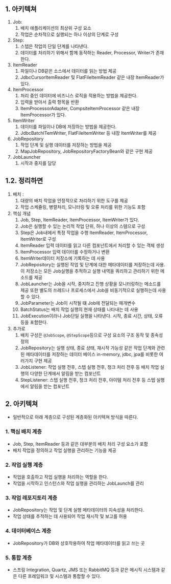 ## 1. 아키텍쳐
1. Job:
    1. 배치 애플리케이션의 최상위 구성 요소
    2. 작업은 순차적으로 실행되는 하나 이상의 단계로 구성
2. Step:
    1. 스텝은 작업의 단일 단계를 나타낸다.
    2. 데이터를 처리하기 위해서 함께 동작하는 Reader, Processor, Writer가 존재한다.
3. ItemReader
    1. 파일이나 DB같은 소스에서 데이터를 읽는 방법 제공
    2. JdbcCursorItemReader 및 FlatFileItemReader 같은 내장 ItemReader가 있다.
4. ItemProcessor
    1. 처리 중인 데이터에 비즈니스 로직을 적용하는 방법을 제공한다.
    2. 입력을 받아서 출력 항목을 반환
    3. ItemProcessorAdapter, CompsiteItemProcessor 같은 내장 ItemProcessor가 있다.
5. ItemWriter
    1. 데이터를 파일이나 DB에 저장하는 방법을 제공한다.
    2. JdbcBatchITemWriter, FlatFileItemWriter 등 내장 ItemWriter를 제공
6. JobRepository
    1. 작업 단계 및 실행 데이터를 저장하는 방법을 제공
    2. MapJobRepository, JobRepositoryFactoryBean와 같은 구현 제공
7. JobLauncher
    1. 시작과 중지를 담당

## 1.2. 정리하면
1. 배치 :
    1. 대량의 배치 작업을 안정적으로 처리하기 위한 도구를 제공
    2. 작업 스케쥴링, 병렬처리, 모니터링 및 오류 처리를 위한 기능도 포함
2. 핵심 개념
    1. Job, Step, ItemReader, ItemProcessor, ItemWriter가 있다.
    2. Job은 실행할 수 있는 논리적 작업 단위, 하나 이상의 스템으로 구성
    3. Step은 Job내에서 특정 작업을 수행 ItemReader, ItemProcessor, ItemWriter로 구성
    4. ItemReader 입력 데이터를 읽고 다른 컴포넌트에서 처리할 수 있는 객체 생성
    5. ItemProcessor 입력 데이터를 수정하거나 변환
    6. ItemWriter데이터 저장소에 기록하는 데 사용
    7. JobRepository는 실행된 작업 및 단계에 대한 메타데이터를 저장하는데 사용. 이 저장소는 모든 Job실행을 추적하고 실행 내역을 쿼리하고 관리하기 위한 메소드를 제공
    8. JobLauncher는 Job을 시작, 중지하고 진행 상황을 모니터링하는 메소드를 제공 또한 별도의 쓰레드나 프로세스에서 Job을 비동기적으로 실행하는데 사용할 수 있다.
    9. JobParameter는 Job이 시작될 떄 Job에 전달되는 매개변수
    10. BatchStatus는 배치 작업 실행의 현재 상태를 나타내는 데 사용
    11. JobExecution이라나 Job단일 실행을 나타낸다. 시작, 종료 시간, 상태, 오류 등을 포함한다.
3. 추가로
    1. 배치 구성은 `@JobScope`, `@StepScope`등으로 구성 요소의 구조 동작 및 종속성 정의
    2. JobRepository는 실행 상태, 종료 상태, 재시작 가능성 같은 작업 단계와 관련된 메타데이터를 저장하는 데이터 베이스 in-memory, jdbc, jpa를 비롯한 여러가지 구현 제공
    3. JobListener: 작업 실행 전후, 스텝 실행 전후, 청크 처리 전후 등 배치 작업 실행의 다양한 단계에서 알림을 받는 컴포넌트
    4. StepListener: 스텝 실행 전후, 청크 처리 전후, 아이템 처리 전후 등 스텝 실행에서 알림을 받는 컴포넌트

## 2. 아키텍쳐
- 일반적으로 아래 계층으로 구성된 계층화된 아키텍쳐 방식을 따른다.
### 1. 핵심 배치 계층
  - Job, Step, ItemReader 등과 같은 대부분의 배치 처리 구성 요소가 포함
  - 배치 작업을 정의하고 작업 실행을 관리하는 기능을 제공
### 2. 작업 실행 계층
  - 작업을 호출하고 작업 실행을 처리하는 역할을 한다.
  - 작업을 시작하고 인스턴스와 작업 실행을 관리하는 JobLaunch를 관리
### 3. 작업 레포지토리 계층
  - JobRepository는 작업 및 단계 실행 메타데이터의 지속성을 처리한다.
  - 작업 상태를 추적하는 데 사용되어 작업 재시작 및 보고를 허용
### 4. 데이터베이스 계층
  - JobRepository가 DB와 상호작용하여 작업 메타데이터를 읽고 쓰는 곳
### 5. 통합 계층
  - 스프링 Integration, Quartz, JMS 또는 RabbitMQ 등과 같은 메시직 시스템과 같은 다른 프레임워크 및 시스템과 통합할 수 있다.